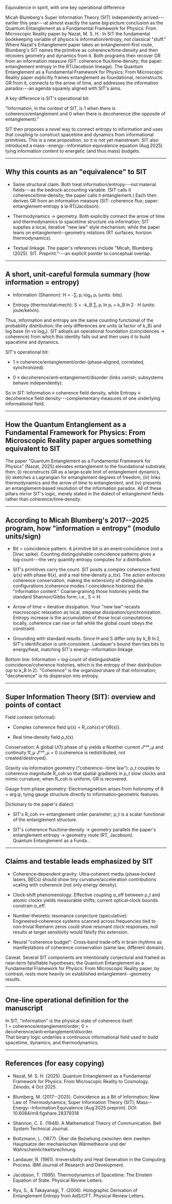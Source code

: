 Equivalence in spirit, with one key operational difference

Micah Blumberg's Super Information Theory (SIT) independently arrived---earlier this year---at almost exactly the same big‑picture conclusion as the Quantum Entanglement as a Fundamental Framework for Physics: From Microscopic Reality paper by Nazat, M. S. H.: In SIT the fundamental bookkeeping variable of physics is information/entropy, not classical "stuff." Where Nazat's Entanglement paper takes an entanglement‑first route, Blumberg's SIT names the primitive as coherence/time‑density and then recovers geometry and dynamics from it. Both programs then recover GR from an information measure (SIT: coherence flux/time‑density; the paper: entanglement entropy in the RT/Jacobson lineage). The Quantum Entanglement as a Fundamental Framework for Physics: From Microscopic Reality paper explicitly frames entanglement as foundational, reconstructs GR from it, connects to the arrow of time, and addresses the information paradox---an agenda squarely aligned with SIT's aims.

A key difference is SIT's operational bit:

"Information, in the context of SIT, is 1 when there is coherence/entanglement and 0 when there is decoherence (the opposite of entanglement)."

SIT then proposes a novel way to connect entropy to information and uses that coupling to construct spacetime and dynamics from informational primitives. This is a new proposition, so it is not yet mainstream. SIT also introduced a mass--energy--information equivalence equation (Aug 2025) tying information content to energetic (and thus mass) budgets.

* * * * *

Why this counts as an "equivalence" to SIT
------------------------------------------

-   Same structural claim. Both treat information/entropy---not material fields---as the bedrock accounting variable. (SIT calls it coherence/time‑density; the paper calls it entanglement.) Each then derives GR from an information measure (SIT: coherence flux; paper: entanglement entropy à la RT/Jacobson).

-   Thermodynamics → geometry. Both explicitly connect the arrow of time and thermodynamics to spacetime structure via information; SIT supplies a local, iterative "new law" style mechanism, while the paper leans on entanglement--geometry relations (RT surfaces, horizon thermodynamics).

-   Textual linkage. The paper's references include "Micah, Blumberg (2025). SIT. Preprint."---an explicit pointer to conceptual overlap.

* * * * *

A short, unit‑careful formula summary (how information = entropy)
-----------------------------------------------------------------

-   Information (Shannon):  H = -∑ᵢ pᵢ log₂ pᵢ (units: bits).

-   Entropy (thermo/stat‑mech):  S = -k_B ∑ᵢ pᵢ ln pᵢ = k_B ln 2 ⋅ H (units: joule/kelvin).

Thus, information and entropy are the same counting functional of the probability distribution; the only differences are units (a factor of k_B) and log base (ln vs log₂). SIT adopts an operational foundation (coincidences → coherence) from which this identity falls out and then uses it to build spacetime and dynamics.

SIT's operational bit:

-   1 ≡ coherence/entanglement/order (phase‑aligned, correlated, synchronized).

-   0 ≡ decoherence/anti‑entanglement/disorder (links vanish; subsystems behave independently).

So in SIT: Information ≡ coherence field density, while Entropy ≡ decoherence field density---complementary measures of one underlying informational field.

* * * * *

How the Quantum Entanglement as a Fundamental Framework for Physics: From Microscopic Reality paper argues something equivalent to SIT
--------------------------------------------------------------------------------------------------------------------------------------

The paper "Quantum Entanglement as a Fundamental Framework for Physics" (Nazat, 2025) elevates entanglement to the foundational substrate, then: (i) reconstructs GR as a large‑scale limit of entanglement dynamics, (ii) sketches a Lagrangian for entanglement degrees of freedom, (iii) links thermodynamics and the arrow of time to entanglement, and (iv) presents an entanglement‑based resolution of the information paradox. All of these pillars mirror SIT's logic, merely stated in the dialect of entanglement fields rather than coherence/time‑density.

* * * * *

According to Micah Blumberg's 2017--2025 program, how "information = entropy" (modulo units/sign)
------------------------------------------------------------------------------------------------

-   Bit = coincidence pattern. A primitive bit is an event‑coincidence (not a Dirac spike). Counting distinguishable coincidence patterns gives a log‑count---the very quantity entropy computes for a distribution.

-   SIT's primitives carry the count. SIT posits a complex coherence field ψ(x) with phase θ(x), and a real time‑density ρ_t(x). The action enforces coherence conservation, making the extensivity of distinguishable configurations (coherence modes / coincidence histories) the "information content." Coarse‑graining those histories yields the standard Shannon/Gibbs form; i.e., S ∝ H.

-   Arrow of time = iterative dissipation. Your "new law" recasts macroscopic relaxation as local, stepwise dissipation/synchronization. Entropy increase is the accumulation of those local computations; locally, coherence can rise or fall while the global count obeys the constraint.

-   Grounding with standard results. Since H and S differ only by k_B ln 2, SIT's identification is unit‑consistent. Landauer's bound then ties bits to energy/heat, matching SIT's energy--information linkage.

Bottom line:  Information = log‑count of distinguishable coincidence/coherence histories, which is the entropy of their distribution (up to k_B ln 2). "Coherence" is the organized share of that information; "decoherence" is its dispersion into entropy.

* * * * *

Super Information Theory (SIT): overview and points of contact
--------------------------------------------------------------

Field content (informal):

-   Complex coherence field ψ(x) = R_coh(x) e^{iθ(x)}.

-   Real time‑density field ρ_t(x).

Conservation: A global U(1) phase of ψ yields a Noether current Jᶜᵒʰ_μ and continuity ∇_μ Jᶜᵒʰ_μ = 0 (coherence is redistributed, not created/destroyed).

Gravity via information geometry ("coherence--time law"): ρ_t couples to coherence magnitude R_coh so that spatial gradients in ρ_t slow clocks and mimic curvature; when R_coh is uniform, GR is recovered.

Gauge from phase geometry: Electromagnetism arises from holonomy of θ = arg ψ, tying gauge structure directly to information‑geometric features.

Dictionary to the paper's dialect:

-   SIT's R_coh ↔ entanglement order parameter; ρ_t is a scalar functional of the entanglement structure.

-   SIT's coherence flux/time‑density → geometry parallels the paper's entanglement entropy → geometry route (RT, Jacobson).\
    Quantum Entanglement as a Funda...

* * * * *

Claims and testable leads emphasized by SIT
-------------------------------------------

-   Coherence‑dependent gravity: Ultra‑coherent media (phase‑locked lasers, BECs) should show tiny curvature/acceleration contributions scaling with coherence (not only energy density).

-   Clock‑shift phenomenology: Effective coupling α_eff between ρ_t and atomic clocks yields measurable shifts; current optical‑clock bounds constrain α_eff.

-   Number‑theoretic resonance conjecture (speculative): Engineered‑coherence systems scanned across frequencies tied to non‑trivial Riemann zeros could show resonant clock responses; null results at target sensitivity would falsify this extension.

-   Neural "coherence budget": Cross‑band trade‑offs in brain rhythms as manifestations of coherence conservation (same law, different domain).

Caveat. Several SIT components are intentionally conjectural and framed as near‑term falsifiable hypotheses; the Quantum Entanglement as a Fundamental Framework for Physics: From Microscopic Reality paper, by contrast, rests more heavily on established entanglement--geometry results.

* * * * *

One‑line operational definition for the manuscript
--------------------------------------------------

In SIT, "information" is the physical state of coherence itself:\
1 = coherence/entanglement/order; 0 = decoherence/anti‑entanglement/disorder.\
That binary logic underlies a continuous informational field used to build spacetime, dynamics, and thermodynamics.

* * * * *

References (for easy copying)
-----------------------------

-   Nazat, M. S. H. (2025). Quantum Entanglement as a Fundamental Framework for Physics: From Microscopic Reality to Cosmology. Zenodo, 4 Oct 2025.

-   Blumberg, M. (2017--2025). Coincidence as a Bit of Information; New Law of Thermodynamics; Super Information Theory (SIT); Mass--Energy--Information Equivalence (Aug 2025 preprint). DOI: 10.6084/m9.figshare.28379318

-   Shannon, C. E. (1948). A Mathematical Theory of Communication. Bell System Technical Journal.

-   Boltzmann, L. (1877). Über die Beziehung zwischen dem zweiten Hauptsatze der mechanischen Wärmetheorie und der Wahrscheinlichkeitsrechnung.

-   Landauer, R. (1961). Irreversibility and Heat Generation in the Computing Process. IBM Journal of Research and Development.

-   Jacobson, T. (1995). Thermodynamics of Spacetime: The Einstein Equation of State. Physical Review Letters.

-   Ryu, S., & Takayanagi, T. (2006). Holographic Derivation of Entanglement Entropy from AdS/CFT. Physical Review Letters.

